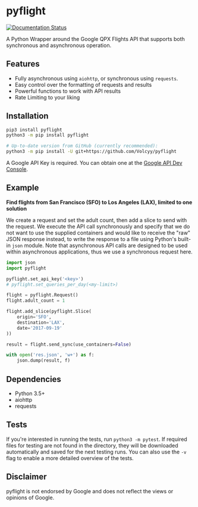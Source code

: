 # pyflight
[![Documentation Status](https://readthedocs.org/projects/pyflight/badge/?version=latest)](http://pyflight.readthedocs.io/en/latest/?badge=latest)

A Python Wrapper around the Google QPX Flights API that supports both synchronous and asynchronous operation.

## Features
- Fully asynchronous using `aiohttp`, or synchronous using `requests`.
- Easy control over the formatting of requests and results
- Powerful functions to work with API results
- Rate Limiting to your liking

## Installation
```bash
pip3 install pyflight 
python3 -m pip install pyflight

# Up-to-date version from GitHub (currently recommended):
python3 -m pip install -U git+https://github.com/Volcyy/pyflight
```  
A Google API Key is required. You can obtain one at the [Google API Dev Console](https://console.developers.google.com/apis).
   
## Example
**Find flights from San Francisco (SFO) to Los Angeles (LAX), limited to one solution** 

We create a request and set the adult count, then add a slice to send with the request. We execute the API call synchronously 
and specify that we do not want to use the supplied containers and would like to receive the "raw" JSON response 
instead, to write the response to a file using Python's built-in `json` module. Note that asynchronous API calls are designed to be used within
asynchronous applications, thus we use a synchronous request here.
```python
import json
import pyflight

pyflight.set_api_key('<key>')
# pyflight.set_queries_per_day(<my-limit>)

flight = pyflight.Request()
flight.adult_count = 1

flight.add_slice(pyflight.Slice(
    origin='SFO',
    destination='LAX',
    date='2017-09-19'
))

result = flight.send_sync(use_containers=False)

with open('res.json', 'w+') as f:
    json.dump(result, f)
```

## Dependencies
- Python 3.5+
- aiohttp
- requests


## Tests
If you're interested in running the tests,  run `python3 -m pytest`.
If required files for testing are not found in the directory, they will be downloaded
automatically and saved for the next testing runs.
You can also use the `-v` flag to enable a more detailed overview of the tests.
 
 
## Disclaimer
pyflight is not endorsed by Google and does not reflect the views or opinions of Google.